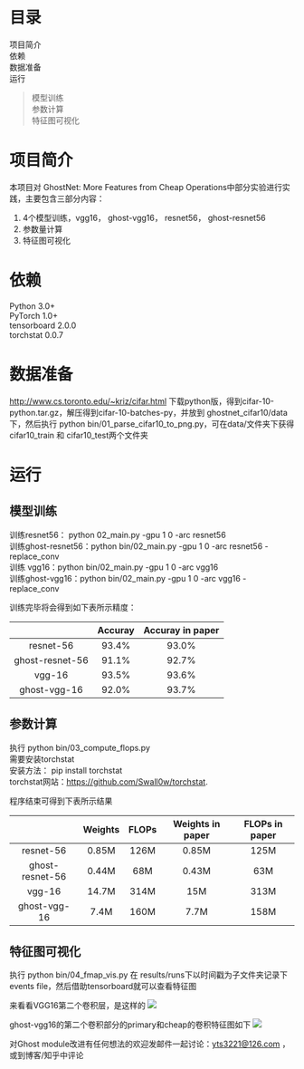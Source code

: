 
# 目录
项目简介  
依赖  
数据准备  
运行  
>模型训练  
	参数计算  
	特征图可视化  



# 项目简介
本项目对 GhostNet: More Features from Cheap Operations中部分实验进行实践，主要包含三部分内容：
1. 4个模型训练，vgg16， ghost-vgg16， resnet56， ghost-resnet56
2. 参数量计算
3. 特征图可视化

# 依赖
Python 3.0+  
PyTorch 1.0+  
tensorboard 2.0.0  
torchstat 0.0.7    

# 数据准备
http://www.cs.toronto.edu/~kriz/cifar.html 下载python版，得到cifar-10-python.tar.gz，解压得到cifar-10-batches-py，并放到  ghostnet\_cifar10/data下，然后执行 python bin/01\_parse\_cifar10\_to\_png.py，可在data/文件夹下获得cifar10\_train 和 cifar10\_test两个文件夹

# 运行
## 模型训练
训练resnet56： python 02\_main.py  -gpu 1 0 -arc resnet56   
训练ghost-resnet56：python bin/02\_main.py -gpu 1 0 -arc resnet56 -replace\_conv    
训练 vgg16：python bin/02\_main.py -gpu 1 0 -arc vgg16    
训练ghost-vgg16：python bin/02\_main.py -gpu 1 0 -arc vgg16 -replace\_conv   

训练完毕将会得到如下表所示精度：
 

|            | Accuray  |  Accuray in paper  |
| :----:     |:----:    | :----:             |
|resnet-56 | 93.4% |93.0%|
|ghost-resnet-56| 91.1%| 92.7%|
|vgg-16 |93.5% |93.6%|
|ghost-vgg-16|92.0% | 93.7%|


## 参数计算
执行 python bin/03\_compute\_flops.py  
需要安装torchstat  
安装方法： pip install torchstat  
torchstat网站：https://github.com/Swall0w/torchstat. 

程序结束可得到下表所示结果   

 
 
|  | Weights|  FLOPs | Weights in paper |  FLOPs in paper| 
|:----: | :----:|:----: | :----: |:----: |
|resnet-56 |0.85M |126M |0.85M |125M|
|ghost-resnet-56| 0.44M| 68M |0.43M| 63M|
|vgg-16| 14.7M |314M| 15M| 313M|
|ghost-vgg-16| 7.4M |160M |7.7M| 158M|


## 特征图可视化

执行 python bin/04\_fmap\_vis.py
在 results/runs下以时间戳为子文件夹记录下events file，然后借助tensorboard就可以查看特征图

来看看VGG16第二个卷积层，是这样的
![](https://github.com/TingsongYu/ghostnet_cifar10/blob/master/data/vgg16-fmap.png)

ghost-vgg16的第二个卷积部分的primary和cheap的卷积特征图如下
![](https://github.com/TingsongYu/ghostnet_cifar10/blob/master/data/ghost-vgg-16_fmap.png)


对Ghost module改进有任何想法的欢迎发邮件一起讨论：yts3221@126.com ，或到博客/知乎中评论 

